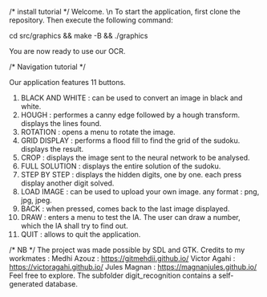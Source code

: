 /* install tutorial */
Welcome. \n
To start the application, first clone the repository.
Then execute the following command:

cd src/graphics && make -B && ./graphics

You are now ready to use our OCR.

/* Navigation tutorial */

Our application features 11 buttons.
1. BLACK AND WHITE : can be used to convert an image in black and white.
2. HOUGH : performes a canny edge followed by a hough transform.
            displays the lines found.
3. ROTATION : opens a menu to rotate the image.
4. GRID DISPLAY : performs a flood fill to find the grid of the sudoku.
                    displays the result.
5. CROP : displays the image sent to the neural network to be analysed.
6. FULL SOLUTION : displays the entire solution of the sudoku.
7. STEP BY STEP : displays the hidden digits, one by one.
                    each press display another digit solved.
8. LOAD IMAGE : can be used to upload your own image.
                any format : png, jpg, jpeg.
9. BACK : when pressed, comes back to the last image displayed.
10. DRAW : enters a menu to test the IA.
            The user can draw a number, which the IA shall try to find out.
11. QUIT : allows to quit the application.

/* NB */
The project was made possible by SDL and GTK.
Credits to my workmates :
Medhi Azouz : https://gitmehdii.github.io/
Victor Agahi : https://victoragahi.github.io/
Jules Magnan : https://magnanjules.github.io/
Feel free to explore. The subfolder digit_recognition contains a self-generated database.
